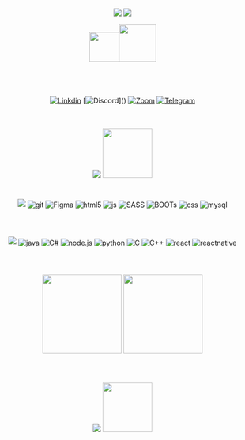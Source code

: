 #
<!-- Breve apresentaçãp -->

<div align = "center">

<img src="https://readme-typing-svg.herokuapp.com?font=Quicksand&size=40&duration=1&pause=100000000&color=82C2FA&center=true&vCenter=true&width=435&lines=Hello!"/>

<img src="https://readme-typing-svg.herokuapp.com?font=Quicksand&size=40&duration=1&pause=100000000&color=82C2FA&center=true&vCenter=true&width=435&lines=Meu+nome+%C3%A9+Railana!"/>

<img width ="60" src = "https://media.tenor.com/SNL9_xhZl9oAAAAi/waving-hand-joypixels.gif"/><img width ="75" src = "https://media3.giphy.com/media/hof5uMY0nBwxyjY9S2/giphy.gif?cid=790b76115exzr9dzmjptpb2wigpw2xlo66rzi7s4aanqnrpl&rid=giphy.gif&ct=g"/>

#
<br>

</div>

<div>


<!-- Redes sociais -->

<div align = "center">

[![Linkdin](https://img.shields.io/badge/LinkedIn-0077B5?style=for-the-badge&logo=linkedin&logoColor=white)](https://www.linkedin.com/in/railana-ramos/)
[![Discord](https://img.shields.io/badge/Discord-7289DA?style=for-the-badge&logo=discord&logoColor=white")]()
[![Zoom](https://img.shields.io/badge/Zoom-2D8CFF?style=for-the-badge&logo=zoom&logoColor=white)](https://us05web.zoom.us/launch/chat/v2/eyJzaWQiOiI4NGExZDFlMDM4MGU0OWEyYWQzMjAwOTFmYTMyYjBjZEBjb25mZXJlbmNlLnhtcHAuem9vbS51cyJ9)
[![Telegram](https://img.shields.io/badge/Telegram-2CA5E0?style=for-the-badge&logo=telegram&logoColor=white)](https://t.me/boloris)

</div>

<br>

<!-- Frase  -->
<!-- Align center -->
<div align="center">

<br>

<img src="https://readme-typing-svg.herokuapp.com?font=Quicksand&pause=2000&color=82C2FA&center=true&vCenter=true&width=435&lines=Voc%C3%AA+n%C3%A3o+pode+fugir+do+mundo;Voc%C3%AA+n%C3%A3o+pode+se+esconder+disso;Mas+voc%C3%AA+pode+encontrar+poder+e+prop%C3%B3sito;Uma+chance+de+sobreviver+ao+horror+-+Gerald"/>


<img width="100px" src="https://cdn-icons-png.flaticon.com/512/185/185801.png"/>

<br>

<!-- Tecnologgias -->

#

<div style="display:inline_block">

<img src="https://readme-typing-svg.herokuapp.com?font=Quicksand&duration=1&pause=100000000&color=82C2FA&center=true&vCenter=true&width=435&lines=Tecnologias+que+possuo+conhecimento%3A"/>


<img align="center" alt="git" src="https://img.shields.io/badge/GIT-E44C30?style=for-the-badge&logo=git&logoColor=white" />
<img align="center" alt="Figma" src="https://img.shields.io/badge/Figma-F24E1E?style=for-the-badge&logo=figma&logoColor=white" />
<img align="center" alt="html5" src="https://img.shields.io/badge/HTML5-E34F26?style=for-the-badge&logo=html5&logoColor=white" />
<img align="center" alt="js" src="https://img.shields.io/badge/JavaScript-F7DF1E?style=for-the-badge&logo=javascript&logoColor=black" />
<img align="center" alt="SASS" src="https://img.shields.io/badge/Sass-CC6699?style=for-the-badge&logo=sass&logoColor=white" />
<img align="center" alt="BOOTs" src="https://img.shields.io/badge/bootstrap-%23563D7C.svg?style=for-the-badge&logo=bootstrap&logoColor=white" />
<img align="center" alt="css" src="https://img.shields.io/badge/CSS3-1572B6?style=for-the-badge&logo=css3&logoColor=white" />
<img align="center" alt="mysql" src="https://img.shields.io/badge/MySQL-00000F?style=for-the-badge&logo=mysql&logoColor=white" />


</div>
<br>

#

<div style="display:inline_block">

<img src="https://readme-typing-svg.herokuapp.com?font=Quicksand&duration=1&pause=100000000&color=82C2FA&center=true&vCenter=true&width=435&lines=Tecnologias+em+desenvolvimento%3A"/>


<img align="center" alt="java" src="https://img.shields.io/badge/Java-ED8B00?style=for-the-badge&logo=java&logoColor=white" />
<img align="center" alt="C#" src="https://img.shields.io/badge/c%23-%23239120.svg?style=for-the-badge&logo=c-sharp&logoColor=whit" />
<img align="center" alt="node.js" src="https://img.shields.io/badge/Node.js-43853D?style=for-the-badge&logo=node.js&logoColor=white" />
<img align="center" alt="python" src="https://img.shields.io/badge/python-3670A0?style=for-the-badge&logo=python&logoColor=ffdd54" />
<img align="center" alt="C" src="https://img.shields.io/badge/c-%2300599C.svg?style=for-the-badge&logo=c&logoColor=white" />
<img align="center" alt="C++" src="https://img.shields.io/badge/c++-%2300599C.svg?style=for-the-badge&logo=c%2B%2B&logoColor=white" />
<img align="center" alt="react" src="https://img.shields.io/badge/React-20232A?style=for-the-badge&logo=react&logoColor=61DAFB" />
<img align="center" alt="reactnative" src="https://img.shields.io/badge/React_Native-20232A?style=for-the-badge&logo=react&logoColor=61DAFB" />

</div>
<br>

<!-- Footer -->

#
<div align="center">

<img height="160em" src="https://github-readme-stats.vercel.app/api?username=Railana-Ramos&theme=swift&border_radius=45px&show_icons=true&count_private=true&title_color=82c2fa4&icon_color=82c2fa&"/>
<img height="160em" src= "https://github-readme-stats.vercel.app/api/top-langs/?username=Railana-Ramos&layout=compact&border_radius=45px&title_color=82c2fa4&icon_color=82c2fa&"/>

</div>
</img>

#
<br>

<div align = "center">
<img src="https://readme-typing-svg.herokuapp.com?font=Quicksand&pause=1000&color=82C2FA&center=true&vCenter=true&width=435&lines=Nenhum+esfor%C3%A7o+%C3%A9+em+v%C3%A3o%2C+continue!"/>
<img width="100px" src="https://media.tenor.com/NCRHhqkXrJYAAAAi/programmers-go-internet.gif"/>
</div>
<br>
<br>